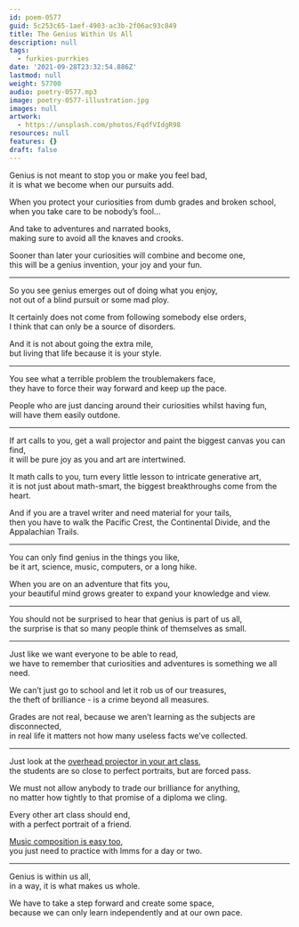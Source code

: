 ```yaml
---
id: poem-0577
guid: 5c253c65-1aef-4903-ac3b-2f06ac93c849
title: The Genius Within Us All
description: null
tags:
  - furkies-purrkies
date: '2021-09-28T23:32:54.886Z'
lastmod: null
weight: 57700
audio: poetry-0577.mp3
image: poetry-0577-illustration.jpg
images: null
artwork:
  - https://unsplash.com/photos/FqdfVIdgR98
resources: null
features: {}
draft: false
---
```


Genius is not meant to stop you or make you feel bad,\
it is what we become when our pursuits add.

When you protect your curiosities from dumb grades and broken school,\
when you take care to be nobody’s fool...

And take to adventures and narrated books,\
making sure to avoid all the knaves and crooks.

Sooner than later your curiosities will combine and become one,\
this will be a genius invention, your joy and your fun.

---

So you see genius emerges out of doing what you enjoy,\
not out of a blind pursuit or some mad ploy.

It certainly does not come from following somebody else orders,\
I think that can only be a source of disorders.

And it is not about going the extra mile,\
but living that life because it is your style.

---

You see what a terrible problem the troublemakers face,\
they have to force their way forward and keep up the pace.

People who are just dancing around their curiosities whilst having fun,\
will have them easily outdone.

---

If art calls to you, get a wall projector and paint the biggest canvas you can find,\
it will be pure joy as you and art are intertwined.

It math calls to you, turn every little lesson to intricate generative art,\
it is not just about math-smart, the biggest breakthroughs come from the heart.

And if you are a travel writer and need material for your tails,\
then you have to walk the Pacific Crest, the Continental Divide, and the Appalachian Trails.

---

You can only find genius in the things you like,\
be it art, science, music, computers, or a long hike.

When you are on an adventure that fits you,\
your beautiful mind grows greater to expand your knowledge and view.

---

You should not be surprised to hear that genius is part of us all,\
the surprise is that so many people think of themselves as small.

---

Just like we want everyone to be able to read,\
we have to remember that curiosities and adventures is something we all need.

We can’t just go to school and let it rob us of our treasures,\
the theft of brilliance - is a crime beyond all measures.

Grades are not real, because we aren’t learning as the subjects are disconnected,\
in real life it matters not how many useless facts we’ve collected.

---

Just look at the [overhead projector in your art class](https://www.youtube.com/watch?v=SzjZxIaZEd4),\
the students are so close to perfect portraits, but are forced pass.

We must not allow anybody to trade our brilliance for anything,\
no matter how tightly to that promise of a diploma we cling.

Every other art class should end,\
with a perfect portrait of a friend.

[Music composition is easy too](https://www.youtube.com/watch?v=0sRvkaxh8EU),\
you just need to practice with lmms for a day or two.

---

Genius is within us all,\
in a way, it is what makes us whole.

We have to take a step forward and create some space,\
because we can only learn independently and at our own pace.
